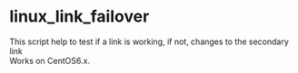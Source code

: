 # linux_link_failover

This script help to test if a link is working, if not, changes to the secondary link <br>
Works on CentOS6.x. <br>

# 
